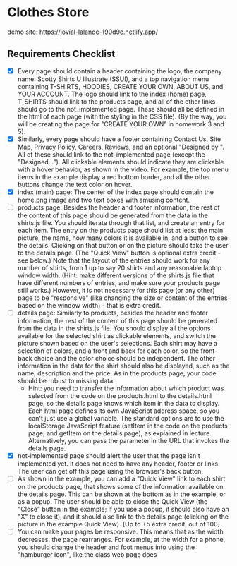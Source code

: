 # Clothes Store

demo site: https://jovial-lalande-190d9c.netlify.app/

## Requirements Checklist

- [x] Every page should contain a header containing the logo, the company name: Scotty Shirts U Illustrate (SSUI), and a top navigation menu containing T-SHIRTS, HOODIES, CREATE YOUR OWN, ABOUT US, and YOUR ACCOUNT. The logo should link to the index (home) page, T_SHIRTS should link to the products page, and all of the other links should go to the not_implemented page. These should all be defined in the html of each page (with the styling in the CSS file). (By the way, you will be creating the page for "CREATE YOUR OWN" in homework 3 and 5).
- [x] Similarly, every page should have a footer containing Contact Us, Site Map, Privacy Policy, Careers, Reviews, and an optional "Designed by <yourname>". All of these should link to the not_implemented page (except the "Designed..."). All clickable elements should indicate they are clickable with a hover behavior, as shown in the video. For example, the top menu items in the example display a red bottom border, and all the other buttons change the text color on hover.
- [x] index (main) page: The center of the index page should contain the home.png image and two text boxes with amusing content.
- [ ] products page: Besides the header and footer information, the rest of the content of this page should be generated from the data in the shirts.js file. You should iterate through that list, and create an entry for each item. The entry on the products page should list at least the main picture, the name, how many colors it is available in, and a button to see the details. Clicking on that button or on the picture should take the user to the details page. (The "Quick View" button is optional extra credit - see below.) Note that the layout of the entries should work for any number of shirts, from 1 up to say 20 shirts and any reasonable laptop window width. (Hint: make different versions of the shirts.js file that have different numbers of entries, and make sure your products page still works.) However, it is not necessary for this page (or any other) page to be "responsive" (like changing the size or content of the entries based on the window width) - that is extra credit.
- [ ] details page: Similarly to products, besides the header and footer information, the rest of the content of this page should be generated from the data in the shirts.js file. You should display all the options available for the selected shirt as clickable elements, and switch the picture shown based on the user's selections. Each shirt may have a selection of colors, and a front and back for each color, so the front-back choice and the color choice should be independent. The other information in the
data for the shirt should also be displayed, such as the name, description and the price. As in the products page, your code should be robust to missing data.
  - Hint: you need to transfer the information about which product was selected from the code on the products.html to the details.html page, so the details page knows which item in the data to display. Each html page defines its own JavaScript address space, so you can't just use a global variable. The standard options are to use the localStorage JavaScript feature (setItem in the code on the products page, and getItem on the details page), as explained in lecture. Alternatively, you can pass the parameter in the URL that invokes the details page.
- [x] not-implemented page should alert the user that the page isn't implemented yet. It does not need to have any header, footer or links. The user can get off this page using the browser's back button.
- [ ] As shown in the example, you can add a "Quick View" link to each shirt on the products page, that shows some of the information available on the details page. This can be shown at the bottom as in the example, or as a popup. The user should be able to close the Quick View (the "Close" button in the example; if you use a popup, it should also have an "X" to close it), and it should also link to the details page (clicking on the picture in the example Quick View). [Up to +5 extra credit, out of 100]
- [ ] You can make your pages be responsive. This means that as the width decreases, the page rearranges. For example, at the width for a phone, you should change the header and foot menus into using the "hamburger icon", like the class web page does
